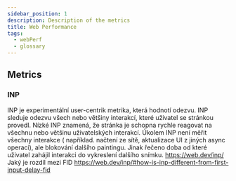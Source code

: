 ```yaml
---
sidebar_position: 1
description: Description of the metrics
title: Web Performance
tags:
  - webPerf
  - glossary
---
```


## Metrics


### INP

INP je experimentální user-centrik metrika, která hodnotí odezvu. INP sleduje odezvu všech nebo většiny interakcí, které uživatel se stránkou provedl. Nízké INP znamená, že stránka je schopna rychle reagovat na všechnu nebo většinu uživatelských interakcí.
Úkolem INP není měřit všechny interakce ( například. načtení ze sítě, aktualizace UI z jiných async operací), ale blokování dalšího paintingu. Jinak řečeno doba od které uživatel zahájil interakci do vykreslení dalšího snímku.
https://web.dev/inp/
Jaký je rozdíl mezi FID https://web.dev/inp/#how-is-inp-different-from-first-input-delay-fid
